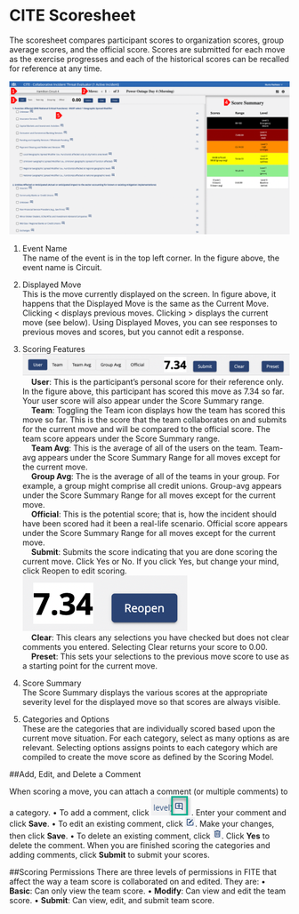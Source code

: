 # CITE Scoresheet

The scoresheet compares participant scores to organization scores, group average scores, and the official score. Scores are submitted for each move as the exercise progresses and each of the historical scores can be recalled for reference at any time.

![CITE Scoresheet](../../assets/img/cite-scoresheet.png)

1. Event Name<br>
    The name of the event is in the top left corner. In the figure above, the event name is Circuit.
2. Displayed Move<br>
    This is the move currently displayed on the screen. In figure above, it happens that the Displayed Move is the same as the Current Move. Clicking < displays previous moves. Clicking > displays the current move (see below). Using Displayed Moves, you can see responses to previous moves and scores, but you cannot edit a response.

3. Scoring Features<br>
![CITE Scores](../../assets/img/cite-scores.png)<br>
&nbsp;&nbsp;&nbsp;&nbsp;**User**: This is the participant’s personal score for their reference only. In the figure above, this participant has scored this move as 7.34 so far. Your user score will also appear under the Score Summary range.<br>
&nbsp;&nbsp;&nbsp;&nbsp;**Team**: Toggling the Team icon displays how the team has scored this move so far. This is the score that the team collaborates on and submits for the current move and will be compared to the official score. The team score appears under the Score Summary range.<br>
&nbsp;&nbsp;&nbsp;&nbsp;**Team Avg**: This is the average of all of the users on the team. Team-avg appears under the Score Summary Range for all moves except for the current move.<br>
&nbsp;&nbsp;&nbsp;&nbsp;**Group Avg**: The is the average of all of the teams in your group. For example, a group might comprise all credit unions. Group-avg appears under the Score Summary Range for all moves except for the current move.<br>
&nbsp;&nbsp;&nbsp;&nbsp;**Official**: This is the potential score; that is, how the incident should have been scored had it been a real-life scenario. Official score appears under the Score Summary Range for all moves except for the current move.<br>
&nbsp;&nbsp;&nbsp;&nbsp;**Submit**: Submits the score indicating that you are done scoring the current move. Click Yes or No. If you click Yes, but change your mind, click Reopen to edit scoring.
    ![CITE Reopen](../../assets/img/cite-reopen.png)<br>
&nbsp;&nbsp;&nbsp;&nbsp;**Clear**: This clears any selections you have checked but does not clear comments you entered. Selecting Clear returns your score to 0.00.<br>
&nbsp;&nbsp;&nbsp;&nbsp;**Preset**: This sets your selections to the previous move score to use as a starting point for the current move.<br>
4. Score Summary<br>
    The Score Summary displays the various scores at the appropriate severity level for the displayed move so that scores are always visible.    
5. Categories and Options<br>
These are the categories that are individually scored based upon the current move situation. For each category, select as many options as are relevant. Selecting options assigns points to each category which are compiled to create the move score as defined by the Scoring Model.

##Add, Edit, and Delete a Comment

When scoring a move, you can attach a comment (or multiple comments) to a category. 
    • To add a comment, click ![CITE Add Comment](../../assets/img/cite-add-comment.png). Enter your comment and click **Save**. 
    • To edit an existing comment, click ![CITE Edit Comment](../../assets/img/cite-edit-comment.png).  Make your changes, then click **Save**.
    • To delete an existing comment, click ![CITE Delete Comment](../../assets/img/cite-delete-comment.png). Click **Yes** to delete the comment.
When you are finished scoring the categories and adding comments, click **Submit** to submit your scores.

##Scoring Permissions
There are three levels of permissions in FITE that affect the way a team score is collaborated on and edited. They are:
    • **Basic**: Can only view the team score.
    • **Modify**: Can view and edit the team score.
    • **Submit**: Can view, edit, and submit team score.
